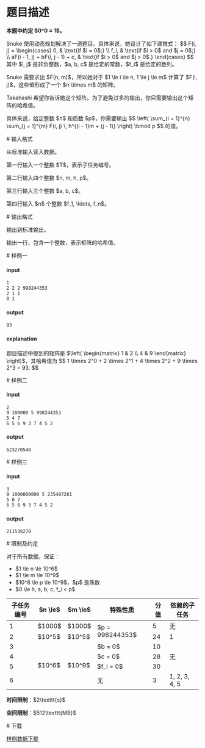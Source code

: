 # 题目描述

<p><strong>本题中约定 $0^0 = 1$。</strong></p>
<p>Snuke 使用动态规划解决了一道题目。具体来说，她设计了如下递推式：
$$
F(i, j) =
\begin{cases}
  0, &amp; \text{if $i = 0$;} \\
  f_i, &amp; \text{if $i &gt; 0$ and $j = 0$;} \\
  aF(i - 1, j) + bF(i, j - 1) + c, &amp; \text{if $i &gt; 0$ and $j &gt; 0$.}
\end{cases}
$$
其中 $i, j$ 是非负整数，$a, b, c$ 是给定的常数，$f_i$ 是给定的数列。</p>
<p>Snuke 需要求出 $F(n, m)$，所以她对于 $1 \le i \le n, 1 \le j \le m$ 计算了 $F(i, j)$，这些值形成了一个 $n \times m$ 的矩阵。</p>
<p>Takahashi 希望你告诉她这个矩阵。为了避免过多的输出，你只需要输出这个矩阵的哈希值。</p>
<p>具体来说，给定整数 $h$ 和质数 $p$，你需要输出
$$
\left(
\sum_{i = 1}^{n} \sum_{j = 1}^{m} F(i, j) \, h^{(i - 1)m + (j - 1)}
\right) \bmod p
$$
的值。</p>
# 输入格式


<p>从标准输入读入数据。</p>
<p>第一行输入一个整数 $T$，表示子任务编号。</p>
<p>第二行输入四个整数 $n, m, h, p$。</p>
<p>第三行输入三个整数 $a, b, c$。</p>
<p>第四行输入 $n$ 个整数 $f_1, \ldots, f_n$。</p>
# 输出格式


<p>输出到标准输出。</p>
<p>输出一行，包含一个整数，表示矩阵的哈希值。</p>
# 样例一


<h4>input</h4>
<pre><code class="sh_plain">1
2 2 2 998244353
2 1 1
0 1</code></pre>
<h4>output</h4>
<pre><code class="sh_plain">93</code></pre>
<h4>explanation</h4>
<p>题目描述中提到的矩阵是 $\left( \begin{matrix} 1 &amp; 2 \\ 4 &amp; 9 \end{matrix} \right)$，其哈希值为
$$
1 \times 2^0 + 2 \times 2^1 + 4 \times 2^2 + 9 \times 2^3 = 93.
$$</p>
# 样例二


<h4>input</h4>
<pre><code class="sh_plain">2
9 100000 5 998244353
5 4 7
6 5 6 9 3 7 4 5 2</code></pre>
<h4>output</h4>
<pre><code class="sh_plain">623270548</code></pre>
# 样例三


<h4>input</h4>
<pre><code class="sh_plain">3
9 1000000000 5 235497281
5 0 7
6 5 6 9 3 7 4 5 2</code></pre>
<h4>output</h4>
<pre><code class="sh_plain">211538270</code></pre>
# 限制及约定


<p>对于所有数据，保证：</p>
<ul><li>$1 \le n \le 10^6$</li>
<li>$1 \le m \le 10^9$</li>
<li>$10^8 \le p \le 10^9$，$p$ 是质数</li>
<li>$0 \le h, a, b, c, f_i &lt; p$</li>
</ul><div class="table-responsive">
<table class="table table-bordered table-text-center table-vertical-middle"><thead><tr><th rowspan="1">子任务编号</th><th rowspan="1">$n \le$</th><th rowspan="1">$m \le$</th><th rowspan="1">特殊性质</th><th rowspan="1">分值</th><th rowspan="1">依赖的子任务</th></tr></thead><tbody><tr><td rowspan="1">1</td><td rowspan="1">$1000$</td><td rowspan="1">$1000$</td><td rowspan="2">$p = 998244353$</td><td rowspan="1">5</td><td rowspan="1">无</td></tr><tr><td rowspan="1">2</td><td rowspan="1">$10^5$</td><td rowspan="1">$10^5$</td><td rowspan="1">24</td><td rowspan="1">1</td></tr><tr><td rowspan="1">3</td><td rowspan="4">$10^6$</td><td rowspan="4">$10^9$</td><td rowspan="1">$b = 0$</td><td rowspan="1">10</td><td rowspan="3">无</td></tr><tr><td rowspan="1">4</td><td rowspan="1">$c = 0$</td><td rowspan="1">28</td></tr><tr><td rowspan="1">5</td><td rowspan="1">$f_i = 0$</td><td rowspan="1">30</td></tr><tr><td rowspan="1">6</td><td rowspan="1">无</td><td rowspan="1">3</td><td rowspan="1">1, 2, 3, 4, 5</td></tr></tbody></table></div>

<p><strong>时间限制</strong>：$2\texttt{s}$</p>
<p><strong>空间限制</strong>：$512\texttt{MB}$</p>
# 下载


<p><a href="/download.php?type=problem&amp;id=420">样例数据下载</a></p>
